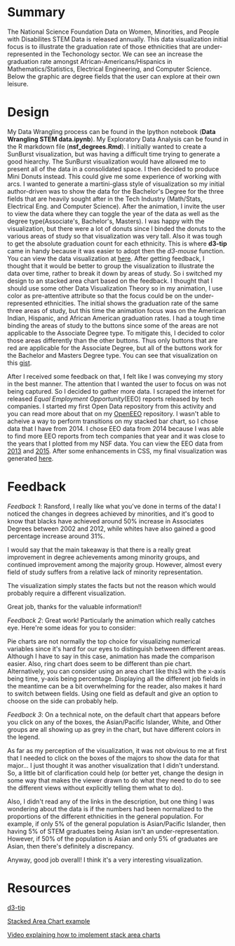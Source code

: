 # Summary
The National Science Foundation Data on Women, Minorities, and People with Disabilites STEM Data is released annually.  This data visualization initial focus is to illustrate the graduation rate of those ethnicities that are under-represented in the Techonology sector.  We can see an increase the graduation rate amongst African-Americans/Hispanics in Mathematics/Statistics, Electrical Engineering, and Computer Science.  Below the graphic are degree fields that the user can explore at their own leisure.   

# Design
My Data Wrangling process can be found in the Ipython notebook (**Data Wrangling STEM data.ipynb**).  My Exploratory Data Analysis can be found in the R markdown file (**nsf_degrees.Rmd**).  I initially wanted to create a SunBurst visualization, but was having a difficult time trying to generate a good hiearchy. The SunBurst visualization would have allowed me to present all of the data in a consolidated space. I then decided to produce Mini Donuts instead. This could give me some experience of working with arcs.  I wanted to generate a martini-glass style of visualization so my initial author-driven was to show the data for the Bachelor's Degree for the three fields that are heavily sought after in the Tech Industry (Math/Stats, Electrical Eng. and Computer Science).  After the animation, I invite the user to view the data where they can toggle the year of the data as well as the degree type(Associate's, Bachelor's, Masters).  I was happy with the visualization, but there were a lot of donuts since I binded the donuts to the various areas of study so that visualization was very tall. Also it was tough to get the absolute graduation count for each ethnicity.  This is where **d3-tip** came in handy because it was easier to adopt then the *d3-mouse* function.  You can view the data visualization at [here](http://bl.ocks.org/rmhyman/1b09cba5086f5f540bbb8465e6f0166e).  After getting feedback, I thought that it would be better to group the visualization to illustrate the data over time, rather to break it down by areas of study.  So i switched my design to an stacked area chart based on the feedback.  I thought that I should use some other Data Visualization Theory so in my animation, I use color as pre-attentive attribute so that the focus could be on the under-represented ethnicities. The initial shows the graduation rate of the same three areas of study, but this time the animation focus was on the American Indian, Hispanic, and African American graduation rates. I had a tough time binding the areas of study to the buttons since some of the areas are not applicable to the Associate Degree type. To mitigate this, I decided to color those areas differently than the other buttons.  Thus only buttons that are red are applicable for the Associate Degree, but all of the buttons work for the Bachelor and Masters Degree type. You can see that visualization on this [gist](http://bl.ocks.org/rmhyman/raw/3435445362fea7b9d91d8943cbc20141).

After I received some feedback on that, I felt like I was conveying my story in the best manner.  The attention that I wanted the user to focus on was not being captured.  So I decided to gather more data.  I scraped the internet for released *Equal Employment Opportunity*(EEO) reports released by tech companies.  I started my first Open Data repository from this activity and you can read more about that on my [OpenEEO](https://github.com/rmhyman/openeeo) repository. I wasn't able to acheive a way to perform transitions on my stacked bar chart, so I chose data that I have from 2014.  I chose EEO data from 2014 because I was able to find more EEO reports from tech companies that year and it was close to the years that I plotted from my NSF data.  You can view the EEO data from [2013](http://bl.ocks.org/rmhyman/raw/3197f5e86381f02db7f2f3a62c19f87b/) and [2015](http://bl.ocks.org/rmhyman/raw/1dd78f5db15d238f099f183d6585ca5d/). After some enhancements in CSS, my final visualization was generated [here](http://bl.ocks.org/rmhyman/raw/50b5cd66b8f04d95cd05843789a02105).
# Feedback
*Feedback 1*:
Ransford, I really like what you've done in terms of the data! I noticed the changes in degrees achieved by minorities, and it's good to know that blacks have achieved around 50% increase in Associates Degrees between 2002 and 2012, while whites have also gained a good percentage increase around 31%.

I would say that the main takeaway is that there is a really great improvement in degree achievements among minority groups, and continued improvement among the majority group. However, almost every field of study suffers from a relative lack of minority representation.

The visualization simply states the facts but not the reason which would probably require a different visualization.

Great job, thanks for the valuable information!!

*Feedback 2*:
Great work! Particularly the animation which really catches eye. Here're some ideas for you to consider:

Pie charts are not normally the top choice for visualizing numerical variables since it's hard for our eyes to distinguish between different areas. Although I have to say in this case, animation has made the comparison easier. Also, ring chart does seem to be different than pie chart. Alternatively, you can consider using an area chart like this3 with the x-axis being time, y-axis being percentage.
Displaying all the different job fields in the meantime can be a bit overwhelming for the reader, also makes it hard to switch between fields. Using one field as default and give an option to choose on the side can probably help.

*Feedback 3*:
On a technical note, on the default chart that appears before you click on any of the boxes, the Asian/Pacific Islander, White,  and Other groups are all showing up as grey in the chart, but have different colors in the legend. 

As far as my perception of the visualization, it was not obvious to me at first that I needed to click on the boxes of the majors to show the data for that major... I just thought it was another visualization that I didn't understand. So, a little bit of clarification could help (or better yet, change the design in some way that makes the viewer drawn to do what they need to do to see the different views without explicitly telling them what to do).

Also, I didn't read any of the links in the description, but one thing I was wondering about the data is if the numbers had been normalized to the proportions of the different ethnicities in the general population. For example, if only 5% of the general population is Asian/Pacific Islander, then having 5% of STEM graduates being Asian isn't an under-representation. However, if 50% of the population is Asian and only 5% of graduates are Asian, then there's definitely a discrepancy.

Anyway, good job overall! I think it's a very interesting visualization.


# Resources

[d3-tip](https://github.com/Caged/d3-tip)

[Stacked Area Chart example](https://bl.ocks.org/mbostock/3885211)

[Video explaining how to implement stack area charts](https://www.youtube.com/watch?v=5H7PSAqZ0Co)
